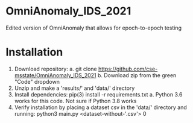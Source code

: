 # OmniAnomaly_IDS_2021
Edited version of OmniAnomaly that allows for epoch-to-epoch testing

# Installation
1. Download repository: 
   a. git clone https://github.com/cse-msstate/OmniAnomaly_IDS_2021
   b. Download zip from the green "Code" dropdown
2. Unzip and make a 'results/' and 'data/' directory
3. Install dependencies: pip(3) install -r requirements.txt
   a. Python 3.6 works for this code. Not sure if Python 3.8 works
4. Verify installation by placing a dataset csv in the 'data/' directory and running: python3 main.py <dataset-without-'.csv'> 0 
